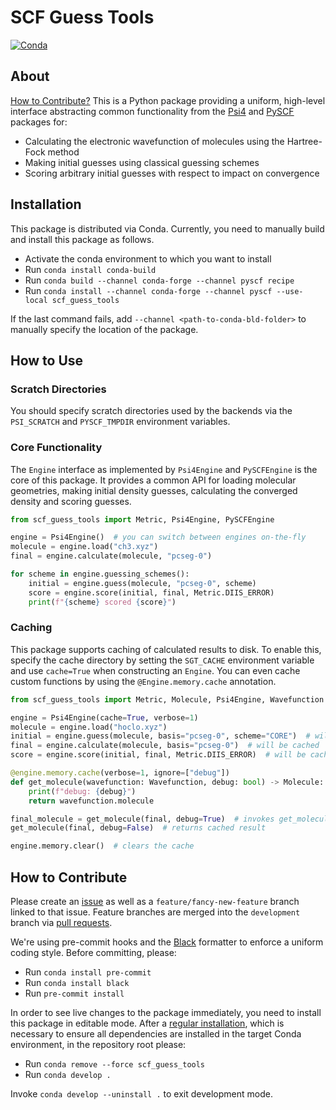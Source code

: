 # SCF Guess Tools

[![Conda](https://github.com/hauser-group/scf_guess_tools/actions/workflows/test.yaml/badge.svg)](https://github.com/hauser-group/scf_guess_tools/actions/workflows/test.yaml)

## About

[How to Contribute?](#how-to-contribute) This is a Python package providing a
uniform, high-level interface abstracting  common functionality from the
[Psi4](https://psicode.org) and [PySCF](https://pyscf.org) packages for:
- Calculating the electronic wavefunction of molecules using the Hartree-Fock 
method
- Making initial guesses using classical guessing schemes
- Scoring arbitrary initial guesses with respect to impact on convergence

## Installation

This package is distributed via Conda. Currently, you need to manually build and
install this package as follows.

- Activate the conda environment to which you want to install
- Run `conda install conda-build`
- Run `conda build --channel conda-forge --channel pyscf recipe`
- Run `conda install --channel conda-forge --channel pyscf --use-local
scf_guess_tools`

If the last command fails, add `--channel <path-to-conda-bld-folder>` to
manually specify the location of the package.

## How to Use

### Scratch Directories

You should specify scratch directories used by the backends via the
`PSI_SCRATCH` and `PYSCF_TMPDIR` environment variables.

### Core Functionality

The `Engine` interface as implemented by `Psi4Engine` and `PySCFEngine` is the
core of this package. It provides a common API for loading molecular geometries,
making initial density guesses, calculating the converged density and scoring
guesses.

```python
from scf_guess_tools import Metric, Psi4Engine, PySCFEngine

engine = Psi4Engine()  # you can switch between engines on-the-fly
molecule = engine.load("ch3.xyz")
final = engine.calculate(molecule, "pcseg-0")

for scheme in engine.guessing_schemes():
    initial = engine.guess(molecule, "pcseg-0", scheme)
    score = engine.score(initial, final, Metric.DIIS_ERROR)
    print(f"{scheme} scored {score}")
```

### Caching

This package supports caching of calculated results to disk. To enable this,
specify the cache directory by setting the `SGT_CACHE` environment variable and
use `cache=True` when constructing an `Engine`. You can even cache custom
functions by using the `@Engine.memory.cache` annotation.

```python
from scf_guess_tools import Metric, Molecule, Psi4Engine, Wavefunction

engine = Psi4Engine(cache=True, verbose=1)
molecule = engine.load("hoclo.xyz")
initial = engine.guess(molecule, basis="pcseg-0", scheme="CORE")  # will be cached
final = engine.calculate(molecule, basis="pcseg-0")  # will be cached
score = engine.score(initial, final, Metric.DIIS_ERROR)  # will be cached

@engine.memory.cache(verbose=1, ignore=["debug"])
def get_molecule(wavefunction: Wavefunction, debug: bool) -> Molecule:
    print(f"debug: {debug}")
    return wavefunction.molecule

final_molecule = get_molecule(final, debug=True)  # invokes get_molecule
get_molecule(final, debug=False)  # returns cached result

engine.memory.clear()  # clears the cache
```

## How to Contribute

Please create an [issue](https://github.com/hauser-group/scf_guess_tools/issues)
as well as a `feature/fancy-new-feature` branch linked to that issue. Feature
branches are merged into the `development` branch via
[pull requests](https://github.com/hauser-group/scf_guess_tools/pulls).

We're using pre-commit hooks and the [Black](https://github.com/psf/black)
formatter to enforce a uniform coding style. Before committing, please:
- Run `conda install pre-commit`
- Run `conda install black`
- Run `pre-commit install`

In order to see live changes to the package immediately, you need to install
this  package in editable mode. After a [regular installation](#installation),
which is necessary to ensure all dependencies are installed in the target Conda environment, in the repository root please:

- Run `conda remove --force scf_guess_tools`
- Run `conda develop .`

Invoke `conda develop --uninstall .` to exit development mode.